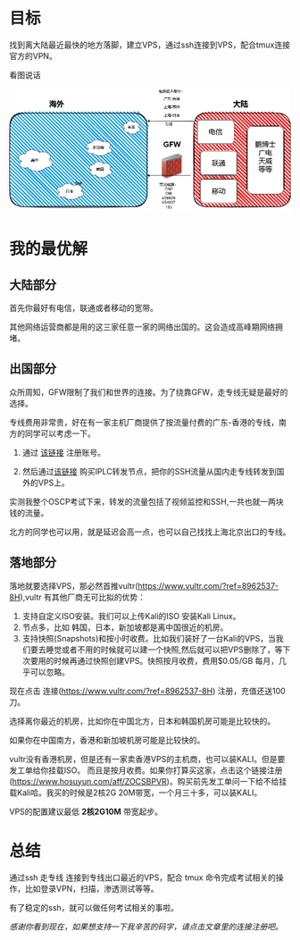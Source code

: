# 目标

找到离大陆最近最快的地方落脚，建立VPS，通过ssh连接到VPS，配合tmux连接官方的VPN。

看图说话

![OSCP_Network.png](OSCP_Network.png)

# 我的最优解
## 大陆部分
首先你最好有电信，联通或者移动的宽带。

其他网络运营商都是用的这三家任意一家的网络出国的。这会造成高峰期网络拥堵。

## 出国部分

众所周知，GFW限制了我们和世界的连接。为了绕靠GFW，走专线无疑是最好的选择。

专线费用非常贵，好在有一家主机厂商提供了按流量付费的广东-香港的专线，南方的同学可以考虑一下。

1. 通过 [该链接](https://idc.wiki/lndex.php?productid=1622) 注册账号。

2. 然后通过[该链接](https://idc.wiki/exnetwork.php) 购买IPLC转发节点，把你的SSH流量从国内走专线转发到国外的VPS上。

实测我整个OSCP考试下来，转发的流量包括了视频监控和SSH,一共也就一两块钱的流量。

北方的同学也可以用，就是延迟会高一点，也可以自己找找上海北京出口的专线。

## 落地部分

落地就要选择VPS，那必然首推vultr(https://www.vultr.com/?ref=8962537-8H),vultr 有其他厂商无可比拟的优势：
1. 支持自定义ISO安装。我们可以上传Kali的ISO 安装Kali Linux。
2. 节点多，比如 韩国，日本，新加坡都是离中国很近的机房。
3. 支持快照(Snapshots)和按小时收费。比如我们装好了一台Kali的VPS，当我们要去睡觉或者不用的时候就可以建一个快照,然后就可以把VPS删除了，等下次要用的时候再通过快照创建VPS。快照按月收费，费用$0.05/GB 每月，几乎可以忽略。

现在点击 连接(https://www.vultr.com/?ref=8962537-8H) 注册，充值还送100刀。

选择离你最近的机房，比如你在中国北方，日本和韩国机房可能是比较快的。

如果你在中国南方，香港和新加坡机房可能是比较快的。

vultr没有香港机房，但是还有一家卖香港VPS的主机商，也可以装KALI。但是要发工单给你挂载ISO。
而且是按月收费。如果你打算买这家，点击这个链接注册(https://www.hosuyun.com/aff/ZOCSBPVR)。购买前先发工单问一下给不给挂载Kali哈。我买的时候是2核2G 20M带宽，一个月三十多，可以装KALI。

VPS的配置建议最低 **2核2G10M** 带宽起步。

# 总结

通过ssh 走专线 连接到专线出口最近的VPS，配合 tmux 命令完成考试相关的操作，比如登录VPN，扫描，渗透测试等等。

有了稳定的ssh，就可以做任何考试相关的事啦。

*感谢你看到现在，如果想支持一下我辛苦的码字，请点击文章里的连接注册吧。*